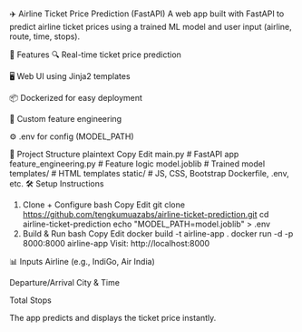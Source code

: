 ✈️ Airline Ticket Price Prediction (FastAPI)
A web app built with FastAPI to predict airline ticket prices using a trained ML model and user input (airline, route, time, stops).

🚀 Features
🔍 Real-time ticket price prediction

🖥️ Web UI using Jinja2 templates

📦 Dockerized for easy deployment

🧠 Custom feature engineering

⚙️ .env for config (MODEL_PATH)

📁 Project Structure
plaintext
Copy
Edit
main.py                 # FastAPI app
feature_engineering.py # Feature logic
model.joblib            # Trained model
templates/              # HTML templates
static/                 # JS, CSS, Bootstrap
Dockerfile, .env, etc.
🛠️ Setup Instructions
1. Clone + Configure
bash
Copy
Edit
git clone https://github.com/tengkumuazabs/airline-ticket-prediction.git
cd airline-ticket-prediction
echo "MODEL_PATH=model.joblib" > .env
2. Build & Run
bash
Copy
Edit
docker build -t airline-app .
docker run -d -p 8000:8000 airline-app
Visit: http://localhost:8000

📊 Inputs
Airline (e.g., IndiGo, Air India)

Departure/Arrival City & Time

Total Stops

The app predicts and displays the ticket price instantly.